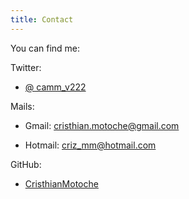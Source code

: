 ```yaml
---
title: Contact
---
```


You can find me:

Twitter:

- [@ camm_v222](https://twitter.com/camm_v222 "Twitter")

Mails:

- Gmail: [cristhian.motoche@gmail.com](cristhian.motoche@gmail.com)

- Hotmail: [criz_mm@hotmail.com](criz_mm@hotmail)

GitHub:

- [CristhianMotoche](https://github.com/CristhianMotoche)

